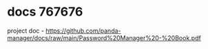 # docs 767676

project doc - https://github.com/panda-manager/docs/raw/main/Password%20Manager%20-%20Book.pdf
